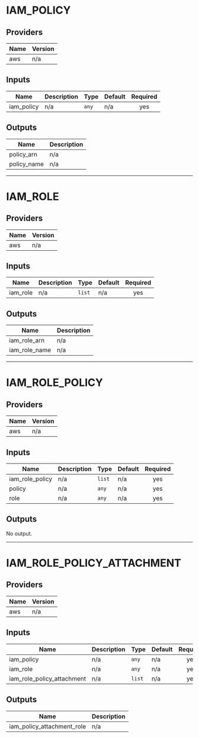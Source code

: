 # IAM_POLICY

## Providers

| Name | Version |
|------|---------|
| aws | n/a |

## Inputs

| Name | Description | Type | Default | Required |
|------|-------------|------|---------|:-----:|
| iam\_policy | n/a | `any` | n/a | yes |

## Outputs

| Name | Description |
|------|-------------|
| policy\_arn | n/a |
| policy\_name | n/a |

---

# IAM_ROLE
## Providers

| Name | Version |
|------|---------|
| aws | n/a |

## Inputs

| Name | Description | Type | Default | Required |
|------|-------------|------|---------|:-----:|
| iam\_role | n/a | `list` | n/a | yes |

## Outputs

| Name | Description |
|------|-------------|
| iam\_role\_arn | n/a |
| iam\_role\_name | n/a |

---
# IAM_ROLE_POLICY
## Providers

| Name | Version |
|------|---------|
| aws | n/a |

## Inputs

| Name | Description | Type | Default | Required |
|------|-------------|------|---------|:-----:|
| iam\_role\_policy | n/a | `list` | n/a | yes |
| policy | n/a | `any` | n/a | yes |
| role | n/a | `any` | n/a | yes |

## Outputs

No output.

---
# IAM_ROLE_POLICY_ATTACHMENT
## Providers

| Name | Version |
|------|---------|
| aws | n/a |

## Inputs

| Name | Description | Type | Default | Required |
|------|-------------|------|---------|:-----:|
| iam\_policy | n/a | `any` | n/a | yes |
| iam\_role | n/a | `any` | n/a | yes |
| iam\_role\_policy\_attachment | n/a | `list` | n/a | yes |

## Outputs

| Name | Description |
|------|-------------|
| iam\_policy\_attachment\_role | n/a |

